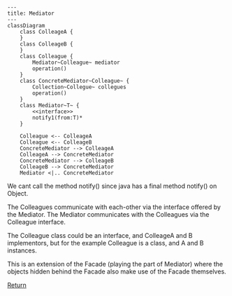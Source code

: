 ```mermaid
---
title: Mediator
---
classDiagram
    class ColleageA {
    }
    class ColleageB {
    }
    class Colleague {
        Mediator~Colleague~ mediator
        operation()
    }
    class ConcreteMediator~Colleague~ {
        Collection~Collegue~ collegues
        operation()
    }
    class Mediator~T~ {
        <<interface>>
        notify1(from:T)*
    }
    
    Colleague <-- ColleageA
    Colleague <-- ColleageB
    ConcreteMediator --> ColleageA
    ColleageA --> ConcreteMediator 
    ConcreteMediator --> ColleageB
    ColleageB --> ConcreteMediator
    Mediator <|.. ConcreteMediator
```
We cant call the method notify() since java has a final method notify() on
Object. 

The Colleagues communicate with each-other via the interface offered by the
Mediator. The Mediator communicates with the Colleagues via the Colleague
interface.

The Colleague class could be an interface, and ColleageA and B implementors, but 
for the example Colleague is a class, and A and B instances.

This is an extension of the Facade (playing the part of Mediator) where the
objects hidden behind the Facade also make use of the Facade themselves.

[Return](../../../../../../../../README.md)